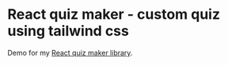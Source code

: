 # React quiz maker - custom quiz using tailwind css

Demo for my [React quiz maker library](https://github.com/martinkz/react-quiz-maker).
